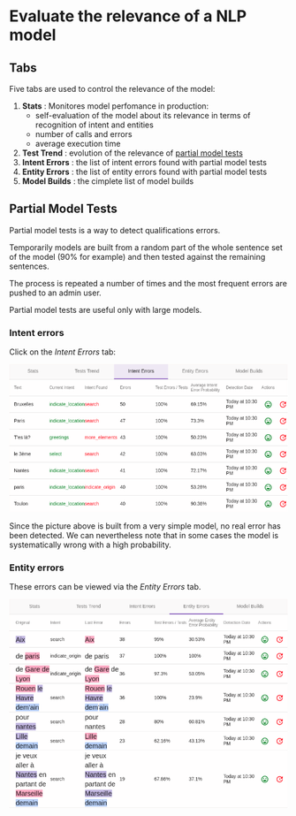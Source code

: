 # Evaluate the relevance of a NLP model

## Tabs

Five tabs are used to control the relevance of the model:

1. **Stats** : Monitores model perfomance in production:
    * self-evaluation of the model about its relevance in terms of recognition of intent and entities
    * number of calls and errors
    * average execution time
2. **Test Trend** : evolution of the relevance of [partial model tests](#partial-model-tests) 
3. **Intent Errors** : the list of intent errors found with partial model tests
4. **Entity Errors** : the list of entity errors found with partial model tests
5. **Model Builds** : the cimplete list of model builds

## Partial Model Tests

Partial model tests is a way to detect qualifications errors.

Temporarily models are built from a random part of the whole sentence set of the model (90% for example)
and then tested against the remaining sentences. 

The process is repeated a number of times and the most frequent errors are pushed to an admin user.

Partial model tests are useful only with large models.

### Intent errors

Click on the *Intent Errors* tab:

![schéma Tock](img/intent-errors.png "Intent Errors Detection")

Since the picture above is built from a very simple model, no real error has been detected.
 We can nevertheless note that in some cases the model is systematically wrong with a high probability.  

### Entity errors

These errors can be viewed via the *Entity Errors* tab.

![schéma Tock](img/entity-errors.png "Entity Errors Detection")